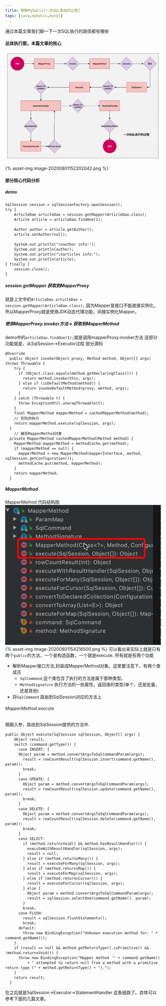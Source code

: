 ```yaml
---
title: 聊聊Mybatis[一次SQL查询的过程]
tags: [java,mybatis,mysql]
---
```


通过本篇文章我们聊一下一次SQL执行的路径都有哪些

<!-- more -->

#### 总体执行图，本篇文章的核心

![image-20200801152202042](Mybatis-3/image-20200801152202042.png)

{% asset-img image-20200801152202042.png %}

#### 部分核心代码分析

##### demo
```
SqlSession session = sqlSessionFactory.openSession();
try {
    ArticleDao articleDao = session.getMapper(ArticleDao.class);
    Article article = articleDao.findOne(1);

    Author author = article.getAuthor();
    article.setAuthor(null);

    System.out.println("\nauthor info:");
    System.out.println(author);
    System.out.println("\narticles info:");
    System.out.println(article);
} finally {
    session.close();
}
```
##### session.getMapper 获取到MapperProxy
就是上文中的`ArticleDao articleDao = session.getMapper(ArticleDao.class);`
因为Mapper是接口不能直接实例化，所以MapperProxy就是使用JDK动态代理功能，间接实例化Mapper。

##### 使用MapperProxy.invoker方法-> 获取到MapperMethod
demo中的`articleDao.findOne(1);`就是调用mapperProxy.invoker方法
这部分功能就是，从SqlSession->Executor过程
部分源码
```
@Override
  public Object invoke(Object proxy, Method method, Object[] args) throws Throwable {
    try {
      if (Object.class.equals(method.getDeclaringClass())) {
        return method.invoke(this, args);
      } else if (isDefaultMethod(method)) {
        return invokeDefaultMethod(proxy, method, args);
      }
    } catch (Throwable t) {
      throw ExceptionUtil.unwrapThrowable(t);
    }
    final MapperMethod mapperMethod = cachedMapperMethod(method);
    // 实际的执行
    return mapperMethod.execute(sqlSession, args);
  }
	// 缓存MapperMethod对象
  private MapperMethod cachedMapperMethod(Method method) {
    MapperMethod mapperMethod = methodCache.get(method);
    if (mapperMethod == null) {
      mapperMethod = new MapperMethod(mapperInterface, method, sqlSession.getConfiguration());
      methodCache.put(method, mapperMethod);
    }
    return mapperMethod;
  }
```
##### MapperMethod 
MapperMethod 代码结构图
![image-20200801154216500](Mybatis-3/image-20200801154216500.png)
{% asset-img image-20200801154216500.png %}
可以看出来实际上就是只有两个`public`的方法，一个是构造函数，一个就是execute.
所有就是有两个功能
* 解析Mapper接口方法,封装成MapperMethod对象。这里要注意下，有两个类成员 
	* `SqlCommand`,这个类包含了执行的方法是属于那种类型。
	* `MethodSignature` 执行方法的一些属性，返回值的类型(单个，还是批量，还是其他)
* 将`SqlCommand` 路由到SqlSession对应的方法上
###### MapperMethod.execute
根据入参，路由到SqlSession提供的方法中.
```
public Object execute(SqlSession sqlSession, Object[] args) {
    Object result;
    switch (command.getType()) {
      case INSERT: {
      Object param = method.convertArgsToSqlCommandParam(args);
        result = rowCountResult(sqlSession.insert(command.getName(), param));
        break;
      }
      case UPDATE: {
        Object param = method.convertArgsToSqlCommandParam(args);
        result = rowCountResult(sqlSession.update(command.getName(), param));
        break;
      }
      case DELETE: {
        Object param = method.convertArgsToSqlCommandParam(args);
        result = rowCountResult(sqlSession.delete(command.getName(), param));
        break;
      }
      case SELECT:
        if (method.returnsVoid() && method.hasResultHandler()) {
          executeWithResultHandler(sqlSession, args);
          result = null;
        } else if (method.returnsMany()) {
          result = executeForMany(sqlSession, args);
        } else if (method.returnsMap()) {
          result = executeForMap(sqlSession, args);
        } else if (method.returnsCursor()) {
          result = executeForCursor(sqlSession, args);
        } else {
          Object param = method.convertArgsToSqlCommandParam(args);
          result = sqlSession.selectOne(command.getName(), param);
        }
        break;
      case FLUSH:
        result = sqlSession.flushStatements();
        break;
      default:
        throw new BindingException("Unknown execution method for: " + command.getName());
    }
    if (result == null && method.getReturnType().isPrimitive() && !method.returnsVoid()) {
      throw new BindingException("Mapper method '" + command.getName() 
          + " attempted to return null from a method with a primitive return type (" + method.getReturnType() + ").");
    }
    return result;
  }
```
在之后就是SqlSession->Executor->StatementHandler 这条链路了。具体可以参考下面的几篇文章。

